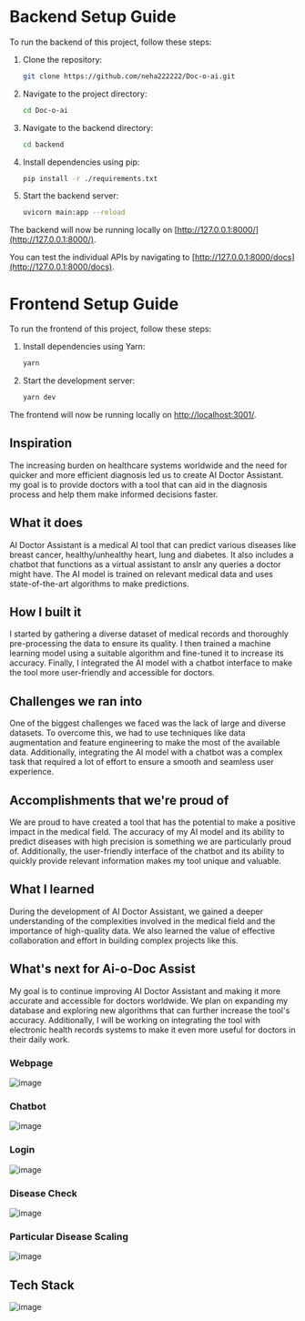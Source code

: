 # Backend Setup Guide

To run the backend of this project, follow these steps:

1. Clone the repository:
    ```bash
    git clone https://github.com/neha222222/Doc-o-ai.git
    ```

2. Navigate to the project directory:
    ```bash
    cd Doc-o-ai
    ```

3. Navigate to the backend directory:
    ```bash
    cd backend
    ```

4. Install dependencies using pip:
    ```bash
    pip install -r ./requirements.txt
    ```

5. Start the backend server:
    ```bash
    uvicorn main:app --reload
    ```

The backend will now be running locally on [http://127.0.0.1:8000/](http://127.0.0.1:8000/).

You can test the individual APIs by navigating to [http://127.0.0.1:8000/docs](http://127.0.0.1:8000/docs).

# Frontend Setup Guide

To run the frontend of this project, follow these steps:

1. Install dependencies using Yarn:
    ```bash
    yarn
    ```

2. Start the development server:
    ```bash
    yarn dev
    ```

The frontend will now be running locally on [http://localhost:3001/](http://localhost:3001/).


## Inspiration
The increasing burden on healthcare systems worldwide and the need for quicker and more efficient diagnosis led us to create AI Doctor Assistant. my goal is to provide doctors with a tool that can aid in the diagnosis process and help them make informed decisions faster.

## What it does
AI Doctor Assistant is a medical AI tool that can predict various diseases like breast cancer, healthy/unhealthy heart, lung and diabetes. It also includes a chatbot that functions as a virtual assistant to ansIr any queries a doctor might have. The AI model is trained on relevant medical data and uses state-of-the-art algorithms to make predictions.

## How I built it
I started by gathering a diverse dataset of medical records and thoroughly pre-processing the data to ensure its quality. I then trained a machine learning model using a suitable algorithm and fine-tuned it to increase its accuracy. Finally, I integrated the AI model with a chatbot interface to make the tool more user-friendly and accessible for doctors.

## Challenges we ran into
One of the biggest challenges we faced was the lack of large and diverse datasets. To overcome this, we had to use techniques like data augmentation and feature engineering to make the most of the available data. Additionally, integrating the AI model with a chatbot was a complex task that required a lot of effort to ensure a smooth and seamless user experience.

## Accomplishments that we're proud of
We are proud to have created a tool that has the potential to make a positive impact in the medical field. The accuracy of my AI model and its ability to predict diseases with high precision is something we are particularly proud of. Additionally, the user-friendly interface of the chatbot and its ability to quickly provide relevant information makes my tool unique and valuable.

## What I learned
During the development of AI Doctor Assistant, we gained a deeper understanding of the complexities involved in the medical field and the importance of high-quality data. We also learned the value of effective collaboration and effort in building complex projects like this.

## What's next for Ai-o-Doc Assist
My goal is to continue improving AI Doctor Assistant and making it more accurate and accessible for doctors worldwide. We plan on expanding my database and exploring new algorithms that can further increase the tool's accuracy. Additionally, I will be working on integrating the tool with electronic health records systems to make it even more useful for doctors in their daily work.

### Webpage
![image](https://github.com/neha222222/Doc-o-ai/assets/132138786/24c87f31-716e-45bb-9df9-a8e08428e018)

### Chatbot
![image](https://github.com/neha222222/Doc-o-ai/assets/132138786/e3afe35e-43de-4b7c-88ad-10f2499412b6)

### Login
![image](https://github.com/neha222222/Doc-o-ai/assets/132138786/63ecd7a5-c96a-4a4e-a3ab-164a66063192)

### Disease Check
![image](https://github.com/neha222222/Doc-o-ai/assets/132138786/481030a4-66e3-4f16-bfb9-ae50fcc29faf)

### Particular Disease Scaling
![image](https://github.com/neha222222/Doc-o-ai/assets/132138786/61ccdab9-ee1f-415e-b03f-ad27f6d56b85)

## Tech Stack
![image](https://github.com/neha222222/Doc-o-ai/assets/132138786/4e85b94d-7b51-448e-81c2-0bca5cb68bc8)





